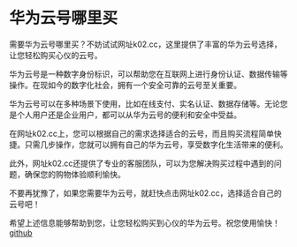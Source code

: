 # 华为云号哪里买

需要华为云号哪里买？不妨试试网址k02.cc，这里提供了丰富的华为云号选择，让您轻松购买心仪的云号。

华为云号是一种数字身份标识，可以帮助您在互联网上进行身份认证、数据传输等操作。在现如今的数字化社会，拥有一个安全可靠的云号至关重要。

华为云号可以在多种场景下使用，比如在线支付、实名认证、数据存储等。无论您是个人用户还是企业用户，都可以从华为云号的便利和安全中受益。

在网址k02.cc上，您可以根据自己的需求选择适合的云号，而且购买流程简单快捷。只需几步操作，您就可以拥有自己的华为云号，享受数字化生活带来的便利。

此外，网址k02.cc还提供了专业的客服团队，可以为您解决购买过程中遇到的问题，确保您的购物体验顺利愉快。

不要再犹豫了，如果您需要华为云号，就赶快点击网址k02.cc，选择适合自己的云号吧！

希望上述信息能够帮助到您，让您轻松购买到心仪的华为云号。祝您使用愉快！[github](https://github.com)